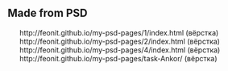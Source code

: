 <h2>Made from PSD</h2>
<ul>
http://feonit.github.io/my-psd-pages/1/index.html (вёрстка)
http://feonit.github.io/my-psd-pages/2/index.html (вёрстка)
http://feonit.github.io/my-psd-pages/4/index.html (вёрстка)
http://feonit.github.io/my-psd-pages/task-Ankor/  (вёрстка)
</ul>
